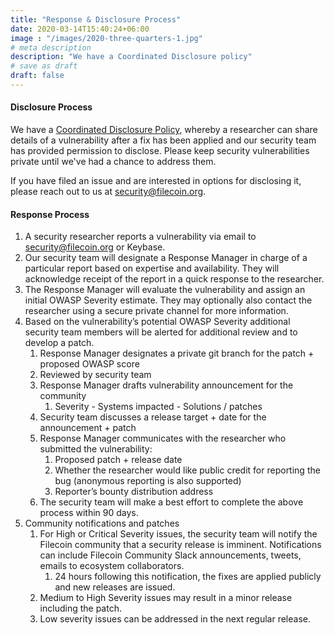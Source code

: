 ```yaml
---
title: "Response & Disclosure Process"
date: 2020-03-14T15:40:24+06:00
image : "/images/2020-three-quarters-1.jpg"
# meta description
description: "We have a Coordinated Disclosure policy"
# save as draft
draft: false
---
```


#### Disclosure Process

We have a [Coordinated Disclosure Policy](../disclosure-policy), whereby a researcher can share details of a vulnerability after a fix has been applied and our security team has provided permission to disclose. Please keep security vulnerabilities private until we've had a chance to address them.

If you have filed an issue and are interested in options for disclosing it, please reach out to us at [security@filecoin.org](mailto:security@filecoin.org).

#### Response Process

1. A security researcher reports a vulnerability via email to security@filecoin.org or Keybase.
1. Our security team will designate a Response Manager in charge of a particular report based on expertise and availability. They will acknowledge receipt of the report in a quick response to the researcher.
1. The Response Manager will evaluate the vulnerability and assign an initial OWASP Severity estimate. They may optionally also contact the researcher using a secure private channel for more information.
1. Based on the vulnerability’s potential OWASP Severity additional security team members will be alerted for additional review and to develop a patch.
    1. Response Manager designates a private git branch for the patch + proposed OWASP score
    1. Reviewed by security team
    1. Response Manager drafts vulnerability announcement for the community
        1. Severity - Systems impacted - Solutions / patches
    1. Security team discusses a release target + date for the announcement + patch
    1. Response Manager communicates with the researcher who submitted the vulnerability:
        1. Proposed patch + release date
        1. Whether the researcher would like public credit for reporting the bug (anonymous reporting is also supported)
        1. Reporter’s bounty distribution address
    1. The security team will make a best effort to complete the above process within 90 days.
1. Community notifications and patches
    1. For High or Critical Severity issues, the security team will notify the Filecoin community that a security release is imminent. Notifications can include Filecoin Community Slack announcements, tweets, emails to ecosystem collaborators. 
        1. 24 hours following this notification, the fixes are applied publicly and new releases are issued.
    1. Medium to High Severity issues may result in a minor release including the patch.
    1. Low severity issues can be addressed in the next regular release.